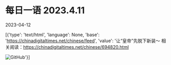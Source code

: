 # 每日一语 2023.4.11

2023-04-12

[{'type': 'text/html', 'language': None, 'base': 'https://chinadigitaltimes.net/chinese/feed', 'value': '让“皇帝”先脱下新装～   相关阅读：https://chinadigitaltimes.net/chinese/694820.html

![GitHub](https://chinadigitaltimes.net/chinese/files/2023/04/2023.4.11.2.jpg)'}]